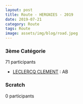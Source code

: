 ```yaml
---
layout: post
title: Route - HERGNIES - 2019
date: 2019-07-21
category: Route
tags: Route
image: assets/img/blog/road.jpeg
---
```


### 3ème Catégorie
71 participants
- [LECLERCQ CLEMENT](https://teamspecializedlille.github.io/works/leclercqclement) : AB

### Scratch
0 participants
